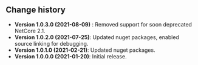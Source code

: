 Change history
--------------

* **Version 1.0.3.0 (2021-08-09)** : Removed support for soon deprecated NetCore 2.1.
* **Version 1.0.2.0 (2021-07-25)**: Updated nuget packages, enabled source linking for debugging.
* **Version 1.0.1.0 (2021-02-21)**: Updated nuget packages.
* **Version 1.0.0.0 (2021-01-20)**: Initial release.
